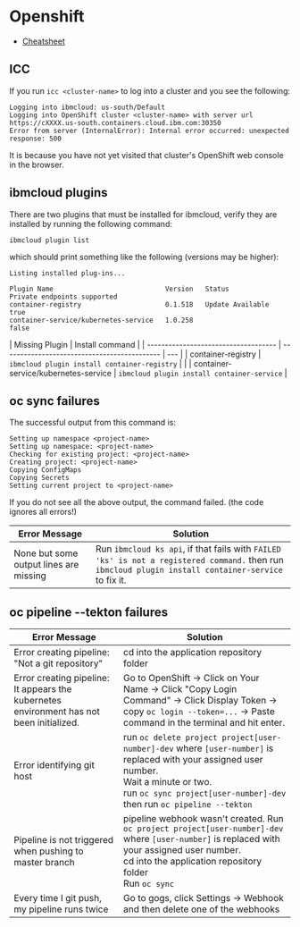 # Openshift

- [Cheatsheet](./cheatsheet.md)

## ICC 

If you run `icc <cluster-name>` to log into a cluster and you see the following:
```
Logging into ibmcloud: us-south/Default
Logging into OpenShift cluster <cluster-name> with server url https://cXXXX.us-south.containers.cloud.ibm.com:30350
Error from server (InternalError): Internal error occurred: unexpected response: 500
```
It is because you have not yet visited that cluster's OpenShift web console in the browser.

## ibmcloud plugins

There are two plugins that must be installed for ibmcloud, verify they are installed by running the following command:

```shell
ibmcloud plugin list
```

which should print something like the following (versions may be higher):

```shell
Listing installed plug-ins...

Plugin Name                            Version   Status             Private endpoints supported
container-registry                     0.1.518   Update Available   true
container-service/kubernetes-service   1.0.258                      false
```

| Missing Plugin                       | Install command                              |
| ------------------------------------ | -------------------------------------------- | --- |
| container-registry                   | `ibmcloud plugin install container-registry` |     |
| container-service/kubernetes-service | `ibmcloud plugin install container-service`  |

## oc sync <project-name> failures

The successful output from this command is:

```shell
Setting up namespace <project-name>
Setting up namespace: <project-name>
Checking for existing project: <project-name>
Creating project: <project-name>
Copying ConfigMaps
Copying Secrets
Setting current project to <project-name>
```

If you do not see all the above output, the command failed. (the code ignores all errors!)

| Error Message                          | Solution                                                                                                                                             |
| -------------------------------------- | ---------------------------------------------------------------------------------------------------------------------------------------------------- |
| None but some output lines are missing | Run `ibmcloud ks api`, if that fails with `FAILED 'ks' is not a registered command.` then run `ibmcloud plugin install container-service` to fix it. |

## oc pipeline --tekton failures

| Error Message                                                                            | Solution                                                                                                                                                                                                                |
| ---------------------------------------------------------------------------------------- | ----------------------------------------------------------------------------------------------------------------------------------------------------------------------------------------------------------------------- |
| Error creating pipeline: "Not a git repository"                                          | cd into the application repository folder                                                                                                                                                                               |
| Error creating pipeline: It appears the kubernetes environment has not been initialized. | Go to OpenShift → Click on Your Name → Click "Copy Login Command" → Click Display Token → copy `oc login --token=...` → Paste command in the terminal and hit enter.                                                    |
| Error identifying git host                                                               | run `oc delete project project[user-number]-dev` where `[user-number]` is replaced with your assigned user number. <br> Wait a minute or two.<br>run `oc sync project[user-number]-dev` then run `oc pipeline --tekton` |
| Pipeline is not triggered when pushing to master branch                                  | pipeline webhook wasn't created. Run `oc project project[user-number]-dev` where `[user-number]` is replaced with your assigned user number.<br>cd into the application repository folder<br>Run `oc sync`              |
| Every time I git push, my pipeline runs twice                                            | Go to gogs, click Settings → Webhook and then delete one of the webhooks                                                                                                                                                |
